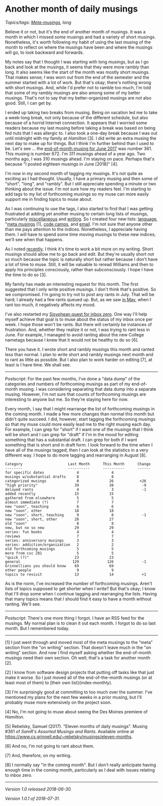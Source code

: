 Another month of daily musings
==============================

*Topics/tags: [Meta-musings](index-meta), long*

Believe it or not, but it's the end of another month of musings.  It
was a month in which I missed some musings and had a variety of short
musings.  Nonetheless, it's worth following my habit of using the last
musing of the month to reflect on where the musings have been and
where the musings will go, to look backward and forwards.

My notes say that I thought I was starting with long musings, but as I
go back and look at the musings, it seems that they were more rambly
than long.  It also seems like the start of the month was mostly
short musings.  That makes sense; I was worn out from the end of the
semester and the summer started with a lot of work.  But that's okay;
there's nothing wrong with short musings.  And, while I'd prefer not to
ramble too much, I'm told that some of my rambly musings are also among
some of my better musings.  That's not to say that my better-organized
musings are not also good.  Still, I can get by.

I ended up taking two breaks from musing.  Being on vacation led me to
take a week-long break, not only because of the different schedule,
but also because of a horrid Internet connection.  It appears that I
worried some readers because my last musing before taking a break was
based on being fed nuts that I was allergic to.  I also took a one-day
break because I was out until midnight with my family at _Hamilton_
[3].  I did write an extra musing the next day to make up for things.
But I think I'm further behind than I used to be.  Let's see ... the
[end-of-month musing for June 2017](eleven-months) was number 361.
This musing is number 672.  I'm 311 musings ahead of a year ago.
Two months ago, I was 310 musings ahead.  I'm staying on pace.
Perhaps that's because "I posted eighteen musings in June [2018]" [4].

I'm now in my second month of tagging my musings.  It's not quite as
exciting as I had thought.  Usually, I have a primary musing and then
some of "short", "long", and "rambly".  But I still appreciate spending a
minute or two thinking about the issue.  I'm not sure how my readers feel.
I'm starting to add tags to my list of forthcoming musings so my muse
can more easily support me in finding topics to muse about.

As I was continuing to use the tags, I also started to find that
I was getting frustrated at adding yet another musing to certain
long lists of musings, particularly [miscellaneous](index-misc)
and [writing](index-on-writing).  So I created four new lists:
[language](index-language), "[meta musings](index-meta) [1], [code
camps](index-code-camps), and [email](index-email).  I'm not sure
that anyone other than me pays attention to the indices. Nonetheless,
I appreciate having them.  I will have to spend some time moving musings
to these new indices; we'll see when that happens.

As I noted [recently](strunk-white-and-williams), I think it's time to
work a bit more on my writing.  Short musings should allow me to go back
and edit.  But they're usually short not so much because the topic is
naturally short but rather because I don't have a lot of time to muse.
Still, it will be valuable to reread Williams and then to apply his
principles consciously, rather than subconsciously.  I hope I have the
time to do so [3].

My family has made an interesting request for this month.  The first
suggested that I only write positive musings.  I don't think that's
positive.  So we compromised.  I'm going to try not to post any rants
in July.  That will be hard; I already had a few rants queued up.  But,
as we saw [in May](another-month-2018-05), when I rant too much, it 
negatively affects my mood.

I've also restarted my [Sisyphean quest for inbox
zero](inbox-zero-revisited-01).  One way I'll help myself achieve that
goal is to muse about the status of my inbox once per week.  I hope those
won't be rants.  But there will certainly be instances of frustration.
And, whether they realize it or not, I was trying to rant less in June.
For example, I managed to avoid ranting about the new College nametags
because I knew that it would not be healthy to do so [6].

There you have it.  I wrote short and rambly musings this month and
ranted less than normal.  I plan to write short and rambly musings next
month and to rant as little as possible.  But I also plan to work harder
on editing [7], at least is I have time.  We shall see.

---

Postscript: For the past few months, I've done a "data dump" of the
categories and numbers of forthcoming musings as part of my end-of-month
musing.  I was considering separating that data dump into a separate
musing.  However, I'm not sure that counts of forthcoming musings are
interesting to anyone but me.  So they're staying here for now.

Every month, I say that I might rearrange the list of forthcoming musings
in the coming month.  I made a few more changes than normal this month
but didn't quite succeed.  I did, however, start tagging the forthcoming
musings so that my muse could more easily lead me to the right musing
each day.  For example, I can grep for "short" if I want one of the
musings that I think will be short and I can grep for "draft" if I'm in
the mood for editing something that has a substantial draft.  I can grep
for both if I want something that is short and in draft form.  I look
forward to the time when I have all of the musings tagged; then I can
look at the statistics in a very different way.  I hope to do more
tagging and rearranging in August [8].

    Category                     Last Month      This Month      Change
    --------                     ----------      ----------      ------
    for specific dates               4               4             
    musings w/substantial drafts     8               8             
    categorized musings              0              26            +26
    "high priority"                 39              30             -9
    delayed rants                    4               3             -1
    added recently                  15              15            
    gathered from elsewhere          5               5             
    almost immediate (?)             7               7             
    new "soon", teaching             6               6          
    new "soon", other               18              18          
    new "soon", short, teaching      9               8             -1
    new "soon", short, other        28              27             
    old "soon"                       8               8             
    new, but no so new              29              29             
    series: fun books                4               4             
    reviews                          7               7             
    series: anniversary musings      3               3              
    series: addiction/organization   2               2              
    old forthcoming musings          5               5             
    more from csc 281                5               5             
    "quick (?)"                     23              23             
    general                        129             126             -1
    Grinnellians you should know    69              69             
    other people                     9               9              
    topics to revisit               13              14             +1

As is the norm, I've increased the number of forthcoming musings.
Aren't lists of topics supposed to get shorter when I write?  But that's
okay; I know that I'll drop some when I continue tagging and rearranging
the lists.  Having that many topics means that I should find it easy to
have a month without ranting.  We'll see.

---

Postscript: There's one more thing I forgot.  I have an RSS feed for the
musings.  My normal plan is to clean it out each month.  I forgot to do
so last month.  But I remembered today.

---

[1] I just went through and moved most of the meta musings to the
"meta" section from the "on writing" section.  That doesn't leave
much in the "on writing" section.  And now I find myself asking
whether the end-of-month musings need their own section.  Oh well;
that's a task for another month [2].

[2] I know from software design projects that putting off tasks like
that just make it worse.  So I just moved all of the end-of-the-month
musings (or at least most of them) to [their own list}(index-monthly).

[3] I'm surprisingly good at committing to too much over the summer.  I've
mentioned my plans for the next few weeks in a prior musing, but I'll 
probably muse more extensively on the project soon.

[4] No, I'm not going to muse about seeing the Des Moines premiere of
_Hamilton_.

[5] Rebelsky, Samuel (2017).  "Eleven months of daily musings".
Musing #361 of _SamR's Assorted Musings and Rants_.  Available
online at <https://www.cs.grinnell.edu/~rebelsky/musings/eleven-months>.

[6] And no, I'm not going to rant about them.

[7] And, therefore, on my writing.

[8] I normally say "in the coming month".  But I don't really anticipate
having enough time in the coming month, particularly as I deal with issues
relating to inbox zero.

---

*Version 1.0 released 2018-06-30.*

*Version 1.0.1 of 2018-07-31.*
